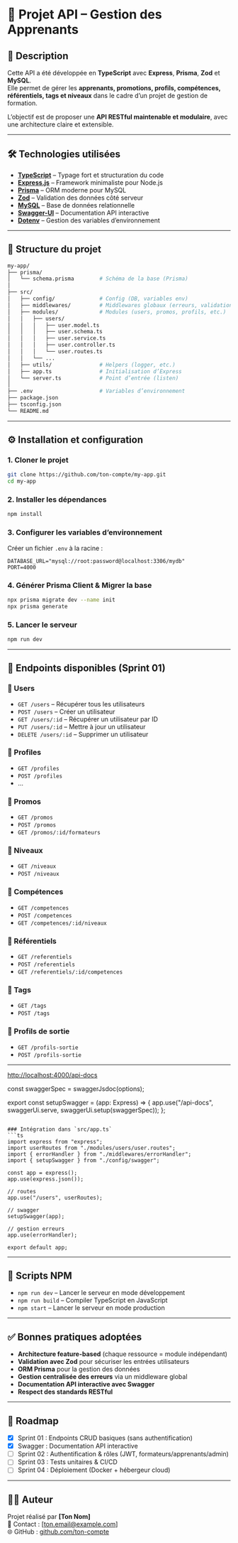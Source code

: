 # 📘 Projet API – Gestion des Apprenants

## 🚀 Description

Cette API a été développée en **TypeScript** avec **Express**, **Prisma**, **Zod** et **MySQL**.  
Elle permet de gérer les **apprenants, promotions, profils, compétences, référentiels, tags et niveaux** dans le cadre d’un projet de gestion de formation.  

L’objectif est de proposer une **API RESTful maintenable et modulaire**, avec une architecture claire et extensible.

---

## 🛠️ Technologies utilisées

- **[TypeScript](https://www.typescriptlang.org/)** – Typage fort et structuration du code  
- **[Express.js](https://expressjs.com/)** – Framework minimaliste pour Node.js  
- **[Prisma](https://www.prisma.io/)** – ORM moderne pour MySQL  
- **[Zod](https://zod.dev/)** – Validation des données côté serveur  
- **[MySQL](https://www.mysql.com/)** – Base de données relationnelle  
- **[Swagger-UI](https://swagger.io/tools/swagger-ui/)** – Documentation API interactive  
- **[Dotenv](https://www.npmjs.com/package/dotenv)** – Gestion des variables d’environnement  

---

## 📂 Structure du projet

```bash
my-app/
├── prisma/
│   └── schema.prisma        # Schéma de la base (Prisma)
│
├── src/
│   ├── config/              # Config (DB, variables env)
│   ├── middlewares/         # Middlewares globaux (erreurs, validation)
│   ├── modules/             # Modules (users, promos, profils, etc.)
│   │   ├── users/
│   │   │   ├── user.model.ts
│   │   │   ├── user.schema.ts
│   │   │   ├── user.service.ts
│   │   │   ├── user.controller.ts
│   │   │   └── user.routes.ts
│   │   └── ...
│   ├── utils/               # Helpers (logger, etc.)
│   ├── app.ts               # Initialisation d’Express
│   └── server.ts            # Point d’entrée (listen)
│
├── .env                     # Variables d’environnement
├── package.json
├── tsconfig.json
└── README.md
```

---

## ⚙️ Installation et configuration

### 1. Cloner le projet
```bash
git clone https://github.com/ton-compte/my-app.git
cd my-app
```

### 2. Installer les dépendances
```bash
npm install
```

### 3. Configurer les variables d’environnement
Créer un fichier `.env` à la racine :
```env
DATABASE_URL="mysql://root:password@localhost:3306/mydb"
PORT=4000
```

### 4. Générer Prisma Client & Migrer la base
```bash
npx prisma migrate dev --name init
npx prisma generate
```

### 5. Lancer le serveur
```bash
npm run dev
```

---

## 📌 Endpoints disponibles (Sprint 01)

### 🔹 Users
- `GET /users` – Récupérer tous les utilisateurs
- `POST /users` – Créer un utilisateur
- `GET /users/:id` – Récupérer un utilisateur par ID
- `PUT /users/:id` – Mettre à jour un utilisateur
- `DELETE /users/:id` – Supprimer un utilisateur

### 🔹 Profiles
- `GET /profiles`
- `POST /profiles`
- ...

### 🔹 Promos
- `GET /promos`
- `POST /promos`
- `GET /promos/:id/formateurs`

### 🔹 Niveaux
- `GET /niveaux`
- `POST /niveaux`

### 🔹 Compétences
- `GET /competences`
- `POST /competences`
- `GET /competences/:id/niveaux`

### 🔹 Référentiels
- `GET /referentiels`
- `POST /referentiels`
- `GET /referentiels/:id/competences`

### 🔹 Tags
- `GET /tags`
- `POST /tags`

### 🔹 Profils de sortie
- `GET /profils-sortie`
- `POST /profils-sortie`

---



 [http://localhost:4000/api-docs](http://localhost:4000/api-docs)


const swaggerSpec = swaggerJsdoc(options);

export const setupSwagger = (app: Express) => {
  app.use("/api-docs", swaggerUi.serve, swaggerUi.setup(swaggerSpec));
};
```

### Intégration dans `src/app.ts`
```ts
import express from "express";
import userRoutes from "./modules/users/user.routes";
import { errorHandler } from "./middlewares/errorHandler";
import { setupSwagger } from "./config/swagger";

const app = express();
app.use(express.json());

// routes
app.use("/users", userRoutes);

// swagger
setupSwagger(app);

// gestion erreurs
app.use(errorHandler);

export default app;
```

---

## 🧪 Scripts NPM

- `npm run dev` – Lancer le serveur en mode développement  
- `npm run build` – Compiler TypeScript en JavaScript  
- `npm start` – Lancer le serveur en mode production  

---

## ✅ Bonnes pratiques adoptées

- **Architecture feature-based** (chaque ressource = module indépendant)  
- **Validation avec Zod** pour sécuriser les entrées utilisateurs  
- **ORM Prisma** pour la gestion des données  
- **Gestion centralisée des erreurs** via un middleware global  
- **Documentation API interactive avec Swagger**  
- **Respect des standards RESTful**  

---

## 🚧 Roadmap

- [x] Sprint 01 : Endpoints CRUD basiques (sans authentification)  
- [x] Swagger : Documentation API interactive  
- [ ] Sprint 02 : Authentification & rôles (JWT, formateurs/apprenants/admin)  
- [ ] Sprint 03 : Tests unitaires & CI/CD  
- [ ] Sprint 04 : Déploiement (Docker + hébergeur cloud)  

---

## 👨‍💻 Auteur

Projet réalisé par **[Ton Nom]**  
📧 Contact : [ton.email@example.com]  
🌐 GitHub : [github.com/ton-compte](https://github.com/ton-compte)